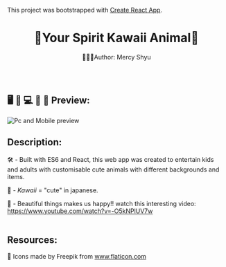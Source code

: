 This project was bootstrapped with [Create React App](https://github.com/facebook/create-react-app).


#  <div align="center">🌸Your Spirit Kawaii Animal🐼</div> 
<p align="center">👩🏻‍💻Author: Mercy Shyu</p><br>
<br>

## 🖥️ 🔹 💻 🔹 📱 Preview:

![Pc and Mobile preview](https://i.postimg.cc/Y2vgvvZ2/pc-and-mobil.png)
<br>

## Description:

🛠 - Built with ES6 and React, this web app was created to entertain kids and adults with customisable cute animals with different backgrounds and items.<br>

🐙 - _Kawaii_ = "cute" in japanese.<br>

🤩 - Beautiful things makes us happy!! watch this interesting video: https://www.youtube.com/watch?v=-O5kNPlUV7w <br>
<br>
## Resources:

🔹  Icons made by Freepik from www.flaticon.com <br>
